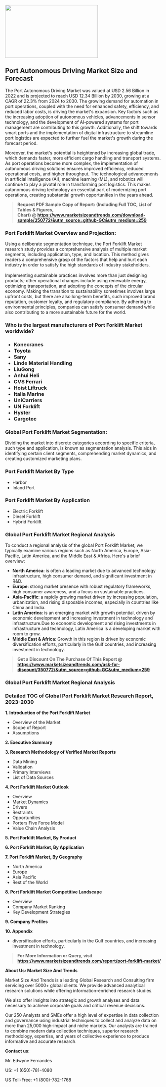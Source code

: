 <p><img class="alignnone size-medium wp-image-20088" src="https://ffe5etoiles.com/wp-content/uploads/2024/12/MST1-300x171.png" alt="" width="300" height="171" /></p><h2>Port Autonomous Driving Market Size and Forecast</h2><p>The Port Autonomous Driving Market was valued at USD 2.56 Billion in 2022 and is projected to reach USD 12.34 Billion by 2030, growing at a CAGR of 22.3% from 2024 to 2030. The growing demand for automation in port operations, coupled with the need for enhanced safety, efficiency, and reduced labor costs, is driving the market's expansion. Key factors such as the increasing adoption of autonomous vehicles, advancements in sensor technology, and the development of AI-powered systems for port management are contributing to this growth. Additionally, the shift towards smart ports and the implementation of digital infrastructure to streamline port logistics are expected to further fuel the market's growth during the forecast period.</p><p>Moreover, the market's potential is heightened by increasing global trade, which demands faster, more efficient cargo handling and transport systems. As port operations become more complex, the implementation of autonomous driving solutions ensures improved efficiency, reduced operational costs, and higher throughput. The technological advancements in artificial intelligence (AI), machine learning (ML), and robotics will continue to play a pivotal role in transforming port logistics. This makes autonomous driving technology an essential part of modernizing port operations, creating substantial growth opportunities in the years ahead.</p></p><blockquote id="" class=""><strong>Request PDF Sample Copy of Report: (Including Full TOC, List of Tables &amp; Figures, Chart)&nbsp;@&nbsp;<strong><a href="https://www.marketsizeandtrends.com/download-sample/350772/&utm_source=github-GC&utm_medium=259" target="_blank">https://www.marketsizeandtrends.com/download-sample/350772/&utm_source=github-GC&utm_medium=259</a></strong></strong></blockquote><h3 id="" class="">Port Forklift Market&nbsp;Overview and Projection:</h3><p id="" class="">Using a deliberate segmentation technique, the Port Forklift Market research study provides a comprehensive analysis of multiple market segments, including application, type, and location. This method gives readers a comprehensive grasp of the factors that help and hurt each industry in order to satisfy the high standards of industry stakeholders. <br /> <br />Implementing sustainable practices involves more than just designing products; other operational changes include using renewable energy, optimizing transportation, and adopting the concepts of the circular economy. Making the transition to sustainability sometimes involves large upfront costs, but there are also long-term benefits, such improved brand reputation, customer loyalty, and regulatory compliance. By adhering to environmental principles, companies can satisfy consumer demand while also contributing to a more sustainable future for the world.</p><h3 id="" class="">Who is the largest manufacturers of&nbsp;Port Forklift Market worldwide?</h3><h3 class=""><p><ul><li>Konecranes </li><li> Toyota </li><li> Sany </li><li> Linde Material Handling </li><li> LiuGong </li><li> Anhui Heli </li><li> CVS Ferrari </li><li> Hoist Liftruck </li><li> Italia Marine </li><li> UniCarriers </li><li> UN Forklift </li><li> Hyster </li><li> Cargotec</li></ul></p></h3><h3 id="" class="">Global&nbsp;Port Forklift Market Segmentation:</h3><p id="" class="">Dividing the market into discrete categories according to specific criteria, such type and application, is known as segmentation analysis. This aids in identifying certain client segments, comprehending market dynamics, and creating customized marketing plans.</p><h3 id="" class="">Port Forklift Market&nbsp;By Type</h3><p><p><ul><li>Harbor</li><li> Inland Port</p></li></ul></p></p><h3 id="" class="">Port Forklift Market&nbsp;By Application</h3><p class=""><p><ul><li>Electric Forklift</li><li> Diesel Forklift</li><li> Hybrid Forklift</li></ul></p></p><h3 id="" class="">Global Port Forklift Market Regional Analysis</h3><p id="" class="">To conduct a regional analysis of the global Port Forklift Market, we typically examine various regions such as North America, Europe, Asia-Pacific, Latin America, and the Middle East &amp; Africa. Here's a brief overview:</p><ul><li><strong>North America</strong>: is often a leading market due to advanced technology infrastructure, high consumer demand, and significant investment in R&amp;D.</li><li><strong>Europe</strong>: strong market presence with robust regulatory frameworks, high consumer awareness, and a focus on sustainable practices.</li><li><strong>Asia-Pacific</strong>: a rapidly growing market driven by increasing population, urbanization, and rising disposable incomes, especially in countries like China and India.</li><li><strong>Latin America</strong>: is an emerging market with growth potential, driven by economic development and increasing investment in technology and infrastructure.Due to economic development and rising investments in infrastructure and technology, Latin America is a developing market with room to grow.</li><li><strong>Middle East &amp; Africa</strong>: Growth in this region is driven by economic diversification efforts, particularly in the Gulf countries, and increasing investment in technology.</li></ul><blockquote id="" class=""><strong>Get a Discount On The Purchase Of This Report @ <strong><a href="https://www.marketsizeandtrends.com/ask-for-discount/350772/&utm_source=github-GC&utm_medium=259" target="_blank">https://www.marketsizeandtrends.com/ask-for-discount/350772/&utm_source=github-GC&utm_medium=259</a></strong></strong></blockquote><h3 id="" class="">Global Port Forklift Market Regional Analysis</h3><h3 id="" class="">Detailed TOC of Global Port Forklift Market Research Report, 2023-2030</h3><p id="" class=""><strong>1. Introduction of the Port Forklift Market</strong></p><ul><li>Overview of the Market</li><li>Scope of Report</li><li>Assumptions</li></ul><p id="" class=""><strong>2. Executive Summary</strong></p><p id="" class=""><strong>3. Research Methodology of Verified Market Reports</strong></p><ul><li>Data Mining</li><li>Validation</li><li>Primary Interviews</li><li>List of Data Sources</li></ul><p id="" class=""><strong>4. Port Forklift Market Outlook</strong></p><ul><li>Overview</li><li>Market Dynamics</li><li>Drivers</li><li>Restraints</li><li>Opportunities</li><li>Porters Five Force Model</li><li>Value Chain Analysis</li></ul><p id="" class=""><strong>5. Port Forklift Market, By Product</strong></p><p id="" class=""><strong>6. Port Forklift Market, By Application</strong></p><p id="" class=""><strong>7. Port Forklift Market, By Geography</strong></p><ul><li>North America</li><li>Europe</li><li>Asia Pacific</li><li>Rest of the World</li></ul><p id="" class=""><strong>8. Port Forklift Market Competitive Landscape</strong></p><ul><li>Overview</li><li>Company Market Ranking</li><li>Key Development Strategies</li></ul><p id="" class=""><strong>9. Company Profiles</strong></p><p id="" class=""><strong>10. Appendix</strong></p><ul><li>diversification efforts, particularly in the Gulf countries, and increasing investment in technology.</li></ul><blockquote id="" class=""><strong>For More Information or Query, visit <strong><strong><a href="https://www.marketsizeandtrends.com/report/port-forklift-market/" target="_blank">https://www.marketsizeandtrends.com/report/port-forklift-market/</a></strong></strong></strong></blockquote><p id="" class=""><strong>About Us: Market Size And Trends</strong></p><p id="" class="">Market Size And Trends is a leading Global Research and Consulting firm servicing over 5000+ global clients. We provide advanced analytical research solutions while offering information-enriched research studies.</p><p id="" class="">We also offer insights into strategic and growth analyses and data necessary to achieve corporate goals and critical revenue decisions.</p><p id="" class="">Our 250 Analysts and SMEs offer a high level of expertise in data collection and governance using industrial techniques to collect and analyze data on more than 25,000 high-impact and niche markets. Our analysts are trained to combine modern data collection techniques, superior research methodology, expertise, and years of collective experience to produce informative and accurate research.</p><p id="" class=""><strong>Contact us:</strong></p><p id="" class="">Mr. Edwyne Fernandes</p><p id="" class="">US: +1 (650)-781-4080</p><p id="" class="">US Toll-Free: +1 (800)-782-1768</p>

